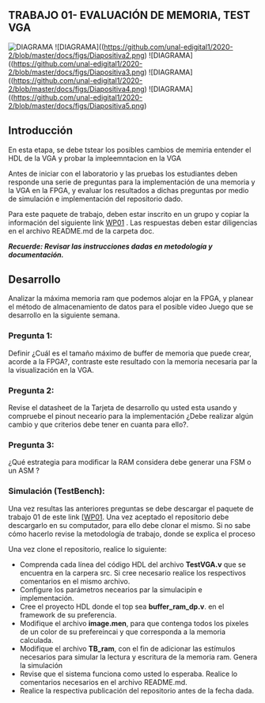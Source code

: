 ## TRABAJO 01- EVALUACIÓN DE MEMORIA, TEST VGA 

![DIAGRAMA](https://github.com/unal-edigital1/2020-2/blob/master/docs/figs/Diapositiva1.PNG)
![DIAGRAMA]((https://github.com/unal-edigital1/2020-2/blob/master/docs/figs/Diapositiva2.png)
![DIAGRAMA]((https://github.com/unal-edigital1/2020-2/blob/master/docs/figs/Diapositiva3.png)
![DIAGRAMA]((https://github.com/unal-edigital1/2020-2/blob/master/docs/figs/Diapositiva4.png)
![DIAGRAMA]((https://github.com/unal-edigital1/2020-2/blob/master/docs/figs/Diapositiva5.png)

## Introducción 
En esta etapa, se debe tstear los posibles cambios de memiria entender el HDL de la VGA  y probar la impleemntacion en la VGA 


Antes de iniciar con el laboratorio   y las pruebas los estudiantes deben  responde una serie de preguntas para la implementación de una memoria y la VGA en la FPGA, y evaluar los  resultados a dichas preguntas por medio de  simulación e implementación del repositorio  dado.

Para este paquete de trabajo, deben   estar inscrito en un grupo y copiar la información del siguiente link  [WP01]() .
Las respuestas deben estar diligencias en el archivo README.md de la carpeta doc. 

***Recuerde: Revisar  las instrucciones dadas en metodología y documentación.***



## Desarrollo

Analizar la máxima memoria ram que podemos alojar en la FPGA,  y planear el método de almacenamiento de datos  para el posible video Juego que se desarrollo en la siguiente semana.

### Pregunta 1:
Definir ¿Cuál es el tamaño máximo de buffer de memoria que puede crear, acorde a la FPGA?,  contraste este resultado con la memoria  necesaria par la la visualización en la VGA.

### Pregunta 2:
Revise el datasheet de la Tarjeta de desarrollo qu usted esta usando y compruebe el pinout neceario para la implementación ¿Debe realizar algún cambio y que criterios debe tener en cuanta para ello?.

### Pregunta 3:

¿Qué estrategia para modificar la RAM considera debe  generar una FSM o un ASM ? 

### Simulación (TestBench):

Una vez resultas las anteriores preguntas se  debe descargar el paquete de trabajo 01 de este link  [[WP01]().
Una vez aceptado el repositorio debe descargarlo en su computador, para ello debe  clonar el mismo. Si no sabe cómo hacerlo  revise la metodología de trabajo, donde se explica el proceso

Una vez clone el repositorio, realice lo siguiente:

* Comprenda cada línea del código HDL del archivo **TestVGA.v** que se encuentra en la carpera src. Si cree necesario realice los respectivos comentarios  en el mismo archivo.
* Configure los parámetros necearios par la simulacipín e implementación.
* Cree el proyecto HDL  donde el top sea **buffer_ram_dp.v**. en el framework  de su preferencia. 
* Modifique el archivo **image.men**, para que contenga todos los pixeles de un color de su prefereincai  y que corresponda a la memoria calculada.
* Modifique el archivo **TB_ram**, con el fin de adicionar las estímulos necesarios para simular la lectura y escritura de la memoria ram. Genera la simulación 
* Revise que el sistema funciona como usted lo esperaba. Realice lo comentarios necesarios  en el archivo README.md. 
* Realice la respectiva publicación del repositorio antes de la fecha dada. 







